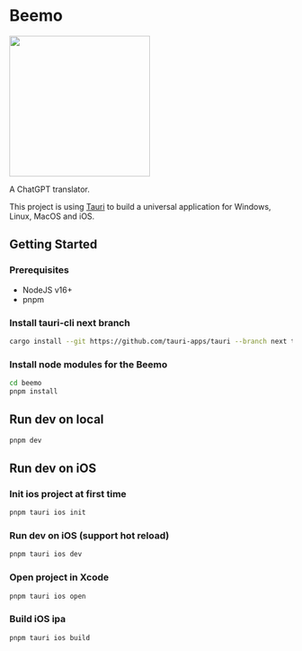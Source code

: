 # Beemo

<img src="https://github.com/pewsheen/beemo/assets/460329/69a1e54f-7967-44a4-86bc-1c0e9a6e7236" width="250px" />

A ChatGPT translator.

This project is using [Tauri](https://tauri.app) to build a universal application for Windows, Linux, MacOS and iOS.

## Getting Started

### Prerequisites

- NodeJS v16+
- pnpm

### Install tauri-cli next branch

```sh
cargo install --git https://github.com/tauri-apps/tauri --branch next tauri-cli
```

### Install node modules for the Beemo

```sh
cd beemo
pnpm install
```

## Run dev on local

```sh
pnpm dev
```

## Run dev on iOS

### Init ios project at first time

```sh
pnpm tauri ios init
```

### Run dev on iOS (support hot reload)

```sh
pnpm tauri ios dev
```

### Open project in Xcode

```sh
pnpm tauri ios open
```

### Build iOS ipa

```sh
pnpm tauri ios build
```
